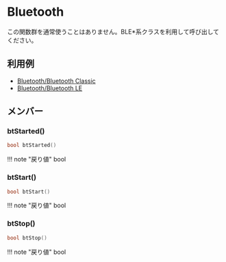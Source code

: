# Bluetooth

この関数群を通常使うことはありません。BLE*系クラスを利用して呼び出してください。

## 利用例

- [Bluetooth/Bluetooth Classic](../../Bluetooth/Classic/)
- [Bluetooth/Bluetooth LE](../../Bluetooth/LE/)

## メンバー

### btStarted()



```c
bool btStarted()
```

!!! note "戻り値"
	bool



### btStart()



```c
bool btStart()
```

!!! note "戻り値"
	bool



### btStop()



```c
bool btStop()
```

!!! note "戻り値"
	bool



